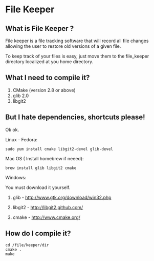File Keeper
===========

What is File Keeper ?
---------------------

File keeper is a file tracking software that will record all file changes allowing the user
to restore old versions of a given file.

To keep track of your files is easy, just move them to the file_keeper directory localized
at you home directory.


What I need to compile it?
--------------------------
1. CMake (version 2.8 or above)
2. glib 2.0
3. libgit2

But I hate dependencies, shortcuts please!
--------------------------
Ok ok.

Linux - Fedora: 
```shell
sudo yum install cmake libgit2-devel glib-devel
```

Mac OS  ( Install homebrew if neeed):
```shell
brew install glib libgit2 cmake
```

Windows:

You must download it yourself.

1. glib - http://www.gtk.org/download/win32.php

2. libgit2 -  http://libgit2.github.com/

3. cmake - http://www.cmake.org/

How do I compile it?
--------------------
```shell
cd /file/keeper/dir
cmake .
make
```


